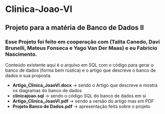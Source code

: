 # Clinica-Joao-VI
## Projeto para a matéria de Banco de Dados II
### Esse Projeto foi feito em cooperação com (Talita Canedo, Davi Brunelli, Mateus Fonseca e Yago Van Der Maas) e eu Fabricio Nascimento.
Conteúdo existente aqui é o arquivo em SQL com o código para gerar o banco de dados (forma bem rústica) e o artigo que descreve o banco de dados e sua proposta.

- **Artigo_Clinica_JoaoVI.docx** -> sendo o Artigo que descreve e mostra os diagramas do banco de dados
- **clinicajoao.sql** -> sendo o código SQL do banco de dados em si
- **Artigo_Clinica_JoaoVI.pdf** -> sendo a versão do artigo mas em PDF
- **Projeto Banco de Dados.pdf** -> apresentação feita sobre o projeto
